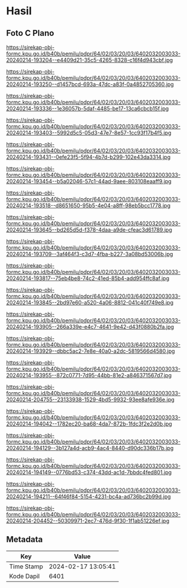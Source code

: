 # Hasil

## Foto C Plano

https://sirekap-obj-formc.kpu.go.id/b40b/pemilu/pdpr/64/02/03/20/03/6402032003033-20240214-193204--e4409d21-35c5-4265-8328-c16f4d943cbf.jpg

https://sirekap-obj-formc.kpu.go.id/b40b/pemilu/pdpr/64/02/03/20/03/6402032003033-20240214-193250--d1457bcd-693a-47dc-a83f-0a4852705360.jpg

https://sirekap-obj-formc.kpu.go.id/b40b/pemilu/pdpr/64/02/03/20/03/6402032003033-20240214-193336--1e36057b-5daf-4485-be17-13ca6cbcb15f.jpg

https://sirekap-obj-formc.kpu.go.id/b40b/pemilu/pdpr/64/02/03/20/03/6402032003033-20240214-193403--5992d5c5-05d3-47e7-8e57-1cc93f17b4f5.jpg

https://sirekap-obj-formc.kpu.go.id/b40b/pemilu/pdpr/64/02/03/20/03/6402032003033-20240214-193431--0efe23f5-5f94-4b7d-b299-102e43da3314.jpg

https://sirekap-obj-formc.kpu.go.id/b40b/pemilu/pdpr/64/02/03/20/03/6402032003033-20240214-193454--b5a02046-57c1-44ad-9aee-803108eaaff9.jpg

https://sirekap-obj-formc.kpu.go.id/b40b/pemilu/pdpr/64/02/03/20/03/6402032003033-20240214-193518--d8651650-95b5-4e04-a8ff-98eb5bcc1778.jpg

https://sirekap-obj-formc.kpu.go.id/b40b/pemilu/pdpr/64/02/03/20/03/6402032003033-20240214-193645--bd265d5d-f378-4daa-a9de-cfeac3d61789.jpg

https://sirekap-obj-formc.kpu.go.id/b40b/pemilu/pdpr/64/02/03/20/03/6402032003033-20240214-193709--3af464f3-c3d7-4fba-b227-3a08bd53006b.jpg

https://sirekap-obj-formc.kpu.go.id/b40b/pemilu/pdpr/64/02/03/20/03/6402032003033-20240214-193817--75eb4be8-74c2-41ed-85b4-add954ffc8af.jpg

https://sirekap-obj-formc.kpu.go.id/b40b/pemilu/pdpr/64/02/03/20/03/6402032003033-20240214-193845--2bd97e60-a520-4a06-8812-041c40f749e8.jpg

https://sirekap-obj-formc.kpu.go.id/b40b/pemilu/pdpr/64/02/03/20/03/6402032003033-20240214-193905--266a339e-e4c7-4641-9e42-d43f0880b2fa.jpg

https://sirekap-obj-formc.kpu.go.id/b40b/pemilu/pdpr/64/02/03/20/03/6402032003033-20240214-193929--dbbc5ac2-7e8e-40a0-a2dc-5819566d4580.jpg

https://sirekap-obj-formc.kpu.go.id/b40b/pemilu/pdpr/64/02/03/20/03/6402032003033-20240214-193955--872c0771-7d95-44bb-81e2-a846371567d7.jpg

https://sirekap-obj-formc.kpu.go.id/b40b/pemilu/pdpr/64/02/03/20/03/6402032003033-20240214-204755--23133938-1529-4bd5-9932-93ee8afe936e.jpg

https://sirekap-obj-formc.kpu.go.id/b40b/pemilu/pdpr/64/02/03/20/03/6402032003033-20240214-194042--1782ec20-ba68-4da7-872b-1fdc3f2e2d0b.jpg

https://sirekap-obj-formc.kpu.go.id/b40b/pemilu/pdpr/64/02/03/20/03/6402032003033-20240214-194129--3b127a4d-acb9-4ac4-8440-d90dc336b17b.jpg

https://sirekap-obj-formc.kpu.go.id/b40b/pemilu/pdpr/64/02/03/20/03/6402032003033-20240214-194149--0776bd53-c374-43dd-ac1d-7bbdc4fed801.jpg

https://sirekap-obj-formc.kpu.go.id/b40b/pemilu/pdpr/64/02/03/20/03/6402032003033-20240214-194211--64f46f84-5154-4231-bc4a-ad736bc2b99d.jpg

https://sirekap-obj-formc.kpu.go.id/b40b/pemilu/pdpr/64/02/03/20/03/6402032003033-20240214-204452--50309971-2ec7-476d-9f30-1f1ab51226ef.jpg


## Metadata

| Key        | Value               |
| ---------- | ------------------- |
| Time Stamp | 2024-02-17 13:05:41 |
| Kode Dapil | 6401                |




